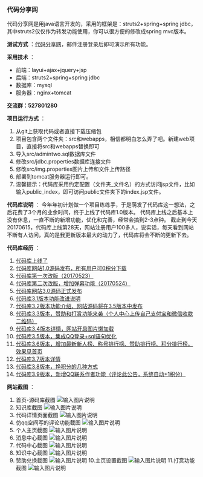 ### 代码分享网
代码分享网是用java语言开发的，采用的框架是：struts2+spring+spring jdbc，其中struts2仅仅作为转发功能使用，你可以很方便的修改成spring mvc版本。

 **测试方式** ：[代码分享网](https://www.admintwo.com/)，邮件注册登录后即可演示所有功能。

 **采用技术** ：
- 前端：layui+ajax+jquery+jsp
- 后端：struts2+spring+spring jdbc
- 数据库：mysql
- 服务器：nginx+tomcat

 **交流群：527801280** 

 **项目运行方式** ：
1. 从git上获取代码或者直接下载压缩包
2. 项目包含两个文件夹：src和webapps，相信都明白怎么弄了吧。新建web项目，直接将src和webapps替换即可
3. 导入src/admintwo.sql数据库文件
4. 修改src/jdbc.properties数据库连接文件
5. 修改src/img.properties图片上传和文件上传路径
6. 部署到tomcat服务器运行即可。
7. 温馨提示：代码库采用约定配置（文件夹_文件名）的方式访问jsp文件，比如输入public_index，即可访问public文件夹下的index.jsp文件。

 **代码库说明** ：
今年年初计划做一个项目练练手，于是萌发了代码库这一想法，之后花费了3个月的业余时间，终于上线了代码库1.0版本。
代码库上线之后基本上没有休息，一直不断的新增功能，优化和完善，经常会搞到2-3点钟。
截止到今天20170615，代码库上线第28天，网站注册用户100多人，说实话，每天看到网站不断有人访问，真的是我更新版本最大的动力了，代码库将会不断的更新下去。

 **代码库经历** ：
1. [代码库上线了](https://www.admintwo.com/resource_detail?id=41)
2. [代码库网站1.0源码发布，所有用户可0积分下载](https://www.admintwo.com/resource_detail?id=65)
3. [代码库第一次改版（20170523）](https://www.admintwo.com/resource_detail?id=74)
4. [代码库第二次改版，增加弹幕功能（20170524）](https://www.admintwo.com/resource_detail?id=79)
5. [代码库网站3.0源码正式发布](https://www.admintwo.com/resource_detail?id=115)
6. [代码库3.1版本功能改进说明](https://www.admintwo.com/resource_detail?id=121)
7. [代码库3.2版本功能介绍，网站源码将在3.5版本中发布](https://www.admintwo.com/resource_detail?id=133)
8. [代码库3.3版本，赞助和打赏功能来袭（个人中心上传自己支付宝和微信收款二维码）](https://www.admintwo.com/resource_detail?id=139)
9. [代码库3.4版本详情，网站开启图片懒加载](https://www.admintwo.com/resource_detail?id=155)
10. [代码库3.5版本，集成QQ登录+sql语句优化](https://www.admintwo.com/resource_detail?id=161)
11. [代码库3.6版本，增加最新新人榜、称号排行榜、赞助排行榜、积分排行榜，效果见首页](https://www.admintwo.com/resource_detail?id=162)
12. [代码库3.7版本详情](https://www.admintwo.com/resource_detail?id=165)
13. [代码库3.8版本，挣积分的几种方式](https://www.admintwo.com/resource_detail?id=166)
14. [代码库3.9版本，新增QQ联系作者功能（评论此公告，系统自动+1积分）](https://www.admintwo.com/resource_detail?id=184)

 **网站截图** ：
1. 首页-源码库截图
![输入图片说明](https://git.oschina.net/uploads/images/2017/0615/163716_a8877810_609457.png "在这里输入图片标题")
2. 知识库截图
![输入图片说明](https://git.oschina.net/uploads/images/2017/0615/163801_74eabcdb_609457.png "在这里输入图片标题")
3. 代码详情页面截图
![输入图片说明](https://git.oschina.net/uploads/images/2017/0615/163814_8fa38305_609457.png "在这里输入图片标题")
4. 仿qq空间写的评论功能截图
![输入图片说明](https://git.oschina.net/uploads/images/2017/0615/164501_5f46ad90_609457.png "在这里输入图片标题")
5. 个人主页截图
![输入图片说明](https://git.oschina.net/uploads/images/2017/0615/163921_23f3e50b_609457.png "在这里输入图片标题")
6. 消息中心截图
![输入图片说明](https://git.oschina.net/uploads/images/2017/0615/163847_facf7d9d_609457.png "在这里输入图片标题")
7. 代码中心截图
![输入图片说明](https://git.oschina.net/uploads/images/2017/0615/163935_0edf68bc_609457.png "在这里输入图片标题")
8. 知识中心截图
![输入图片说明](https://git.oschina.net/uploads/images/2017/0615/163946_7df703f3_609457.png "在这里输入图片标题")
9. 赞助兑换截图
![输入图片说明](https://git.oschina.net/uploads/images/2017/0615/163956_c4e74932_609457.png "在这里输入图片标题")
10.主页设置截图
![输入图片说明](https://git.oschina.net/uploads/images/2017/0615/164007_f15ab2c8_609457.png "在这里输入图片标题")
11.打赏功能截图
![输入图片说明](https://git.oschina.net/uploads/images/2017/0615/164019_fcd3dbce_609457.png "在这里输入图片标题")